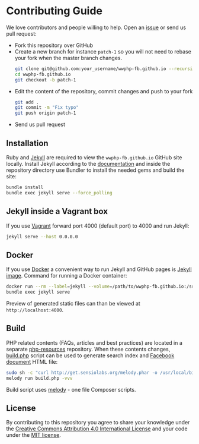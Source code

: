 # Contributing Guide

We love contributors and people willing to help. Open an
[issue](https://github.com/wwphp-fb/wwphp-fb.github.io/issues) or send us pull
request:

* Fork this repository over GitHub
* Create a new branch for instance `patch-1` so you will not need to rebase your
  fork when the master branch changes.
  ```bash
  git clone git@github.com:your_username/wwphp-fb.github.io --recursive
  cd wwphp-fb.github.io
  git checkout -b patch-1
  ```
* Edit the content of the repository, commit changes and push to your fork
  ```bash
  git add .
  git commit -m "Fix typo"
  git push origin patch-1
  ```
* Send us pull request

## Installation

Ruby and [Jekyll](http://jekyllrb.com/) are required to view the `wwphp-fb.github.io`
GitHub site locally. Install Jekyll according to the
[documentation](http://jekyllrb.com/docs/installation/) and inside the repository
directory use Bundler to install the needed gems and build the site:

```bash
bundle install
bundle exec jekyll serve --force_polling
```

## Jekyll inside a Vagrant box

If you use [Vagrant](https://www.vagrantup.com/) forward port 4000 (default port)
to 4000 and run Jekyll:

```bash
jekyll serve --host 0.0.0.0
```

## Docker

If you use [Docker](https://www.docker.com/) a convenient way to run Jekyll and
GitHub pages is [Jekyll image](https://hub.docker.com/r/jekyll/jekyll/). Command
for running a Docker container:

```bash
docker run --rm --label=jekyll --volume=/path/to/wwphp-fb.github.io:/srv/jekyll -it -p 127.0.0.1:4000:4000 jekyll/jekyll:pages bash
bundle exec jekyll serve
```

Preview of generated static files can than be viewed at `http://localhost:4000`.

## Build

PHP related contents (FAQs, articles and best practices) are located in a separate
[php-resources](https://github.com/wwphp-fb/php-resources) repository. When these
contents changes, [build.php](https://github.com/wwphp-fb/wwphp-fb.github.io/blob/master/build.php)
script can be used to generate search index and
[Facebook document](https://www.facebook.com/groups/2204685680/10152913993630681/) HTML file:

```bash
sudo sh -c "curl http://get.sensiolabs.org/melody.phar -o /usr/local/bin/melody && chmod a+x /usr/local/bin/melody"
melody run build.php -vvv
```

Build script uses [melody](http://melody.sensiolabs.org/) - one file Composer scripts.

## License

By contributing to this repository you agree to share your knowledge under the
[Creative Commons Attribution 4.0 International License][license] and your code
under the [MIT license][license].

[license]: https://github.com/wwphp-fb/php-resources/blob/master/LICENSE

